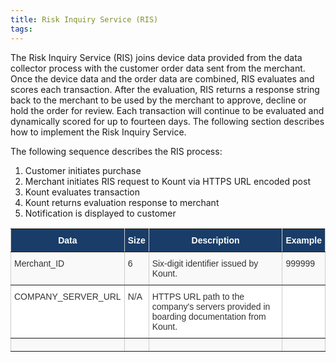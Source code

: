 ```yaml
---
title: Risk Inquiry Service (RIS)
tags:
---
```


The Risk Inquiry Service (RIS) joins device data provided from the data collector process with the customer order data sent from the merchant. Once the device data and the order data are combined, RIS evaluates and scores each transaction. After the evaluation, RIS returns a response string back to the merchant to be used by the merchant to approve, decline or hold the order for review. Each transaction will continue to be evaluated and dynamically scored for up to fourteen days. The following section describes how to implement the Risk Inquiry Service.

The following sequence describes the RIS process:
1.	Customer initiates purchase
2.	Merchant initiates RIS request to Kount via HTTPS URL encoded post
3.	Kount evaluates transaction
4.	Kount returns evaluation response to merchant
5.	Notification is displayed to customer

<style type="text/css">
.tg  {border-collapse:collapse;border-spacing:0;border-color:#ccc;}
.tg td{font-family:Arial, sans-serif;font-size:14px;padding:10px 5px;border-style:solid;border-width:1px;overflow:hidden;word-break:normal;border-color:#ccc;color:#333;background-color:#fff;}
.tg th{font-family:Arial, sans-serif;font-size:14px;font-weight:normal;padding:10px 5px;border-style:solid;border-width:1px;overflow:hidden;word-break:normal;border-color:#ccc;color:#333;background-color:#f0f0f0;}
.tg .tg-wgsn{font-family:Arial, Helvetica, sans-serif !important;;border-color:inherit;text-align:left;vertical-align:top}
.tg .tg-v1a8{font-weight:bold;font-family:"Arial Black", Gadget, sans-serif !important;;background-color:#193d68;color:#ffffff;border-color:inherit;text-align:center;vertical-align:top}
.tg .tg-8wuw{background-color:#f9f9f9;font-family:Arial, Helvetica, sans-serif !important;;border-color:inherit;text-align:left;vertical-align:top}
</style>
<table class="tg">
  <tr>
    <th class="tg-v1a8">Data</th>
    <th class="tg-v1a8">Size</th>
    <th class="tg-v1a8">Description</th>
    <th class="tg-v1a8">Example</th>
  </tr>
  <tr>
    <td class="tg-8wuw">Merchant_ID</td>
    <td class="tg-8wuw">6</td>
    <td class="tg-8wuw">Six-digit identifier issued by Kount.</td>
    <td class="tg-8wuw">999999</td>
  </tr>
  <tr>
    <td class="tg-wgsn">COMPANY_SERVER_URL</td>
    <td class="tg-wgsn">N/A</td>
    <td class="tg-wgsn">HTTPS URL path to the company's servers provided in boarding documentation from Kount.</td>
    <td class="tg-wgsn"></td>
  </tr>
  <tr>
    <td class="tg-8wuw"></td>
    <td class="tg-8wuw"></td>
    <td class="tg-8wuw"></td>
    <td class="tg-8wuw"></td>
  </tr>
</table>

